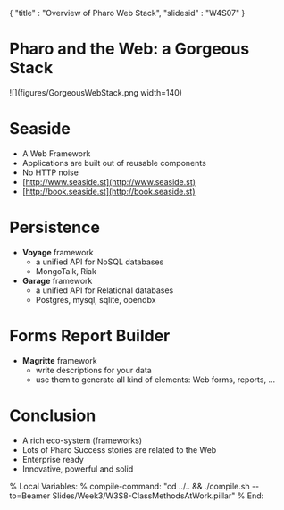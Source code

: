 {"title" : "Overview of Pharo Web Stack","slidesid" : "W4S07"}# Pharo and the Web: a Gorgeous Stack![](figures/GorgeousWebStack.png width=140)# Seaside- A Web Framework - Applications are built out of reusable components- No HTTP noise- [http://www.seaside.st](http://www.seaside.st)- [http://book.seaside.st](http://book.seaside.st)# Persistence- **Voyage** framework   - a unified API for NoSQL databases  - MongoTalk, Riak- **Garage** framework   - a unified API for Relational databases  - Postgres, mysql, sqlite, opendbx# Forms Report Builder- **Magritte** framework  - write descriptions for your data  - use them to generate all kind of elements: Web forms, reports, ...# Conclusion- A rich eco-system \(frameworks\) - Lots of Pharo Success stories are related to the Web- Enterprise ready - Innovative, powerful and solid%  Local Variables:%  compile-command: "cd ../.. && ./compile.sh --to=Beamer Slides/Week3/W3S8-ClassMethodsAtWork.pillar"%  End: